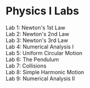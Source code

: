 # Physics I Labs

Lab 1: Newton's 1st Law  
Lab 2: Newton's 2nd Law  
Lab 3: Newton's 3rd Law  
Lab 4: Numerical Analysis I   
Lab 5: Uniform Circular Motion   
Lab 6: The Pendulum  
Lab 7: Collisions  
Lab 8: Simple Harmonic Motion  
Lab 9: Numerical Analysis II  
